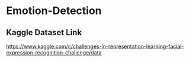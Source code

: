 # Emotion-Detection

## Kaggle Dataset Link
https://www.kaggle.com/c/challenges-in-representation-learning-facial-expression-recognition-challenge/data
